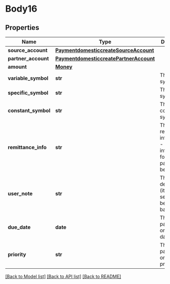 # Body16

## Properties
Name | Type | Description | Notes
------------ | ------------- | ------------- | -------------
**source_account** | [**PaymentdomesticcreateSourceAccount**](PaymentdomesticcreateSourceAccount.md) |  | 
**partner_account** | [**PaymentdomesticcreatePartnerAccount**](PaymentdomesticcreatePartnerAccount.md) |  | 
**amount** | [**Money**](Money.md) |  | 
**variable_symbol** | **str** | The variable symbol | [optional] 
**specific_symbol** | **str** | The specific symbol | [optional] 
**constant_symbol** | **str** | The constant symbol | [optional] 
**remittance_info** | **str** | The remittance information - additional information for the payment beneficiary | [optional] 
**user_note** | **str** | The user defined note (it is not sent to beneficiary‘s bank) | [optional] 
**due_date** | **date** | The payment order due date | 
**priority** | **str** | The payment order priority code | 

[[Back to Model list]](../README.md#documentation-for-models) [[Back to API list]](../README.md#documentation-for-api-endpoints) [[Back to README]](../README.md)


